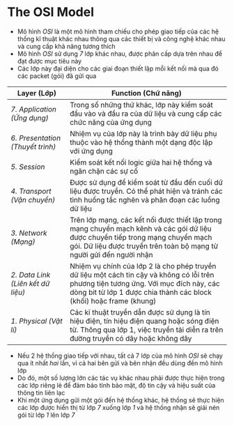 # The OSI Model
- Mô hình *OSI* là một mô hình tham chiếu cho phép giao tiếp của các hệ thống kĩ thuật khác nhau thông qua các thiết bị và công nghệ khác nhau và cung cấp khả năng tương thích
- Mô hình *OSI* sử dụng *7* lớp khác nhau, được phân cấp dựa trên nhau để đạt được mục tiêu này
- Các lớp này đại diện cho các giai đoạn thiết lập mỗi kết nối mà qua đó các packet (gói) đã gửi qua

| Layer (Lớp)                   | Function (Chứ năng)                                                       |
|-------------------------------|---------------------------------------------------------------------------|
|*7. Application (Ứng dụng)*|Trong số những thứ khác, lớp này kiểm soát đầu vào và đầu ra của dữ liệu và cung cấp các chức năng của ứng dụng|
|*6. Presentation (Thuyết trình)*|Nhiệm vụ của lớp này là trình bày dữ liệu phụ thuộc vào hệ thống thành một dạng độc lập với ứng dụng|
|*5. Session*|Kiểm soát kết nối logic giữa hai hệ thống và ngăn chặn các sự cố|
|*4. Transport (Vận chuyển)*|Được sử dụng để kiểm soát từ đầu đến cuối dữ liệu được truyền. Có thể phát hiện và tránh các tình huống tắc nghẽn và phân đoạn các luồng dữ liệu|
|*3. Network (Mạng)*|Trên lớp mạng, các kết nối được thiết lập trong mạng chuyển mạch kênh và các gói dữ liệu được chuyển tiếp trong mạng chuyển mạch gói. Dữ liệu được truyền trên toàn bộ mạng từ người gửi đến người nhận|
|*2. Data Link (Liên kết dữ liệu)*|Nhiệm vụ chính của lớp 2 là cho phép truyền dữ liệu một cách tin cậy và không có lỗi trên phương tiện tương ứng. Với mục đích này, các dòng bit từ lớp 1 được chia thành các block (khối) hoặc frame (khung)|
|*1. Physical (Vật lí)*|Các kĩ thuật truyền dẫn được sử dụng là tín hiệu điện, tín hiệu điện quang hoặc sóng điện từ. Thông qua lớp 1, việc truyền tải diễn ra trên đường truyền có dây hoặc không dây|

- Nếu 2 hệ thống giao tiếp với nhau, tất cả 7 lớp của mô hình *OSI* sẽ chạy qua ít nhất *hai* lần, vì cả hai bên gửi và bên nhận đều dùng đến mô hình lớp
- Do đó, một số lượng lớn các tác vụ khác nhau phải được thực hiện trong các lớp riêng lẻ để đảm bảo tính bảo mật, độ tin cậy và hiệu suất của thông tin liên lạc
- Khi một ứng dụng gửi một gói đến hệ thống khác, hệ thống sẽ thực hiện các lớp được hiển thị từ lớp *7* xuống lớp *1* và hệ thống nhận sẽ giải nén gói từ lớp *1* lên lớp *7*

